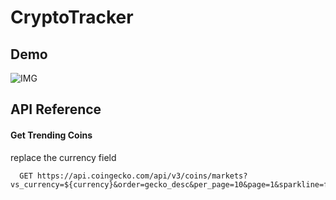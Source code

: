 
# CryptoTracker


## Demo

![IMG](https://res.cloudinary.com/primeflix/image/upload/v1676201263/home_gwo33a.png)



## API Reference

#### Get Trending Coins
replace the currency field

```http
  GET https://api.coingecko.com/api/v3/coins/markets?vs_currency=${currency}&order=gecko_desc&per_page=10&page=1&sparkline=false&price_change_percentage=24h
```


